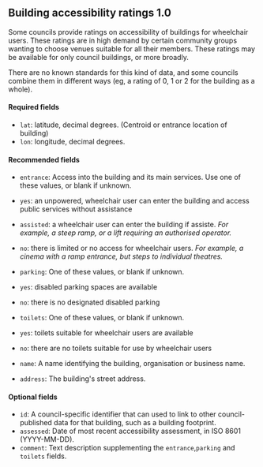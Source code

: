 ## Building accessibility ratings 1.0

Some councils provide ratings on accessibility of buildings for wheelchair users. These ratings are in high demand by certain community groups wanting to choose venues suitable for all their members. These ratings may be available for only council buildings, or more broadly.

There are no known standards for this kind of data, and some councils combine them in different ways (eg, a rating of 0, 1 or 2 for the building as a whole).

#### Required fields

* `lat`: latitude, decimal degrees. (Centroid or entrance location of building)
* `lon`: longitude, decimal degrees.

#### Recommended fields
* `entrance`: Access into the building and its main services. Use one of these values, or blank if unknown.
 * `yes`: an unpowered, wheelchair user can enter the building and access public services without assistance
 * `assisted`: a wheelchair user can enter the building if assiste. _For example, a steep ramp, or a lift requiring an authorised operator._
 * `no`: there is limited or no access for wheelchair users. _For example, a cinema with a ramp entrance, but steps to individual theatres._

* `parking`: One of these values, or blank if unknown.
 * `yes`: disabled parking spaces are available
 * `no`: there is no designated disabled parking

* `toilets`: One of these values, or blank if unknown.
 * `yes`: toilets suitable for wheelchair users are available
 * `no`: there are no toilets suitable for use by wheelchair users

* `name`: A name identifying the building, organisation or business name.
* `address`: The building's street address.

#### Optional fields
* `id`: A council-specific identifier that can used to link to other council-published data for that building, such as a building footprint.
* `assessed`: Date of most recent accessibility assessment, in ISO 8601 (YYYY-MM-DD).
* `comment`: Text description supplementing the `entrance`,`parking` and `toilets` fields.

